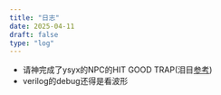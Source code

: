 ```yaml
---
title: "日志"
date: 2025-04-11
draft: false
type: "log"
---
```

- 请神完成了ysyx的NPC的HIT GOOD TRAP(泪目[参考](https://verilator.org/guide/latest/faq.html?highlight=wave))
- verilog的debug还得是看波形